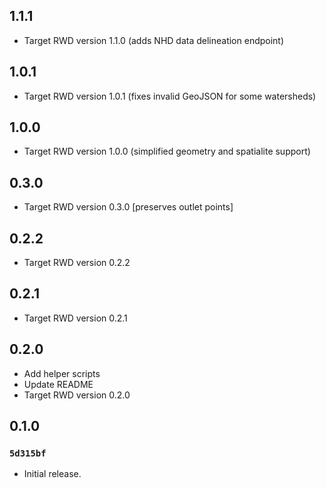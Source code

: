 ## 1.1.1

- Target RWD version 1.1.0 (adds NHD data delineation endpoint)

## 1.0.1

- Target RWD version 1.0.1 (fixes invalid GeoJSON for some watersheds)

## 1.0.0

- Target RWD version 1.0.0 (simplified geometry and spatialite support)

## 0.3.0

- Target RWD version 0.3.0 [preserves outlet points]

## 0.2.2

- Target RWD version 0.2.2

## 0.2.1

- Target RWD version 0.2.1

## 0.2.0

- Add helper scripts
- Update README
- Target RWD version 0.2.0

## 0.1.0

### `5d315bf`

- Initial release.
